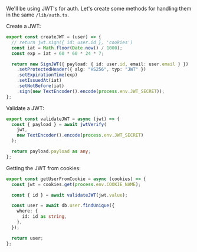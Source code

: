 We'll be using JWT's for auth. Let's create some methods for handling them in the same `/lib/auth.ts`.

Create a JWT:

```ts
export const createJWT = (user) => {
  // return jwt.sign({ id: user.id }, 'cookies')
  const iat = Math.floor(Date.now() / 1000);
  const exp = iat + 60 * 60 * 24 * 7;

  return new SignJWT({ payload: { id: user.id, email: user.email } })
    .setProtectedHeader({ alg: "HS256", typ: "JWT" })
    .setExpirationTime(exp)
    .setIssuedAt(iat)
    .setNotBefore(iat)
    .sign(new TextEncoder().encode(process.env.JWT_SECRET));
};
```

Validate a JWT:

```ts
export const validateJWT = async (jwt) => {
  const { payload } = await jwtVerify(
    jwt,
    new TextEncoder().encode(process.env.JWT_SECRET)
  );

  return payload.payload as any;
};
```

Getting the JWT from cookies:

```ts
export const getUserFromCookie = async (cookies) => {
  const jwt = cookies.get(process.env.COOKIE_NAME);

  const { id } = await validateJWT(jwt.value);

  const user = await db.user.findUnique({
    where: {
      id: id as string,
    },
  });

  return user;
};
```
